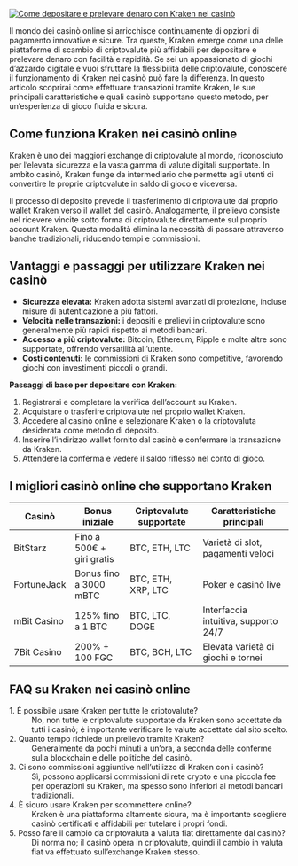 [![Come depositare e prelevare denaro con Kraken nei casinò](https://123-caf.pages.dev/gitsignup.png)](https://vrmoo.ru/Bt82HjjY)

<p>Il mondo dei casinò online si arricchisce continuamente di opzioni di pagamento innovative e sicure. Tra queste, Kraken emerge come una delle piattaforme di scambio di criptovalute più affidabili per depositare e prelevare denaro con facilità e rapidità. Se sei un appassionato di giochi d’azzardo digitale e vuoi sfruttare la flessibilità delle criptovalute, conoscere il funzionamento di Kraken nei casinò può fare la differenza. In questo articolo scoprirai come effettuare transazioni tramite Kraken, le sue principali caratteristiche e quali casinò supportano questo metodo, per un’esperienza di gioco fluida e sicura.</p>  <h2>Come funziona Kraken nei casinò online</h2>   <p>Kraken è uno dei maggiori exchange di criptovalute al mondo, riconosciuto per l’elevata sicurezza e la vasta gamma di valute digitali supportate. In ambito casinò, Kraken funge da intermediario che permette agli utenti di convertire le proprie criptovalute in saldo di gioco e viceversa.</p>   <p>Il processo di deposito prevede il trasferimento di criptovalute dal proprio wallet Kraken verso il wallet del casinò. Analogamente, il prelievo consiste nel ricevere vincite sotto forma di criptovalute direttamente sul proprio account Kraken. Questa modalità elimina la necessità di passare attraverso banche tradizionali, riducendo tempi e commissioni.</p>  <h2>Vantaggi e passaggi per utilizzare Kraken nei casinò</h2>   <ul>   <li><strong>Sicurezza elevata:</strong> Kraken adotta sistemi avanzati di protezione, incluse misure di autenticazione a più fattori.</li>   <li><strong>Velocità nelle transazioni:</strong> i depositi e prelievi in criptovalute sono generalmente più rapidi rispetto ai metodi bancari.</li>   <li><strong>Accesso a più criptovalute:</strong> Bitcoin, Ethereum, Ripple e molte altre sono supportate, offrendo versatilità all’utente.</li>   <li><strong>Costi contenuti:</strong> le commissioni di Kraken sono competitive, favorendo giochi con investimenti piccoli o grandi.</li>   </ul>    <p><strong>Passaggi di base per depositare con Kraken:</strong></p>   <ol>   <li>Registrarsi e completare la verifica dell’account su Kraken.</li>   <li>Acquistare o trasferire criptovalute nel proprio wallet Kraken.</li>   <li>Accedere al casinò online e selezionare Kraken o la criptovaluta desiderata come metodo di deposito.</li>   <li>Inserire l’indirizzo wallet fornito dal casinò e confermare la transazione da Kraken.</li>   <li>Attendere la conferma e vedere il saldo riflesso nel conto di gioco.</li>   </ol>  <h2>I migliori casinò online che supportano Kraken</h2>   <table>   <thead>   <tr>   <th>Casinò</th>   <th>Bonus iniziale</th>   <th>Criptovalute supportate</th>   <th>Caratteristiche principali</th>   </tr>   </thead>   <tbody>   <tr>   <td>BitStarz</td>   <td>Fino a 500€ + giri gratis</td>   <td>BTC, ETH, LTC</td>   <td>Varietà di slot, pagamenti veloci</td>   </tr>   <tr>   <td>FortuneJack</td>   <td>Bonus fino a 3000 mBTC</td>   <td>BTC, ETH, XRP, LTC</td>   <td>Poker e casinò live</td>   </tr>   <tr>   <td>mBit Casino</td>   <td>125% fino a 1 BTC</td>   <td>BTC, LTC, DOGE</td>   <td>Interfaccia intuitiva, supporto 24/7</td>   </tr>   <tr>   <td>7Bit Casino</td>   <td>200% + 100 FGC</td>   <td>BTC, BCH, LTC</td>   <td>Elevata varietà di giochi e tornei</td>   </tr>   </tbody>   </table>  <h2>FAQ su Kraken nei casinò online</h2>   <dl>   <dt>1. È possibile usare Kraken per tutte le criptovalute?</dt>   <dd>No, non tutte le criptovalute supportate da Kraken sono accettate da tutti i casinò; è importante verificare le valute accettate dal sito scelto.</dd>    <dt>2. Quanto tempo richiede un prelievo tramite Kraken?</dt>   <dd>Generalmente da pochi minuti a un’ora, a seconda delle conferme sulla blockchain e delle politiche del casinò.</dd>    <dt>3. Ci sono commissioni aggiuntive nell’utilizzo di Kraken con i casinò?</dt>   <dd>Sì, possono applicarsi commissioni di rete crypto e una piccola fee per operazioni su Kraken, ma spesso sono inferiori ai metodi bancari tradizionali.</dd>    <dt>4. È sicuro usare Kraken per scommettere online?</dt>   <dd>Kraken è una piattaforma altamente sicura, ma è importante scegliere casinò certificati e affidabili per tutelare i propri fondi.</dd>    <dt>5. Posso fare il cambio da criptovaluta a valuta fiat direttamente dal casinò?</dt>   <dd>Di norma no; il casinò opera in criptovalute, quindi il cambio in valuta fiat va effettuato sull’exchange Kraken stesso.</dd>   </dl>